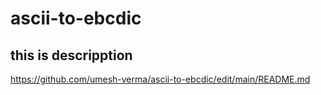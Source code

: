 # ascii-to-ebcdic
## this is descripption

https://github.com/umesh-verma/ascii-to-ebcdic/edit/main/README.md 
